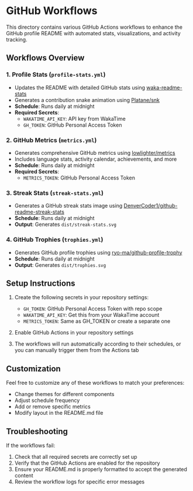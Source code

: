 # GitHub Workflows

This directory contains various GitHub Actions workflows to enhance the GitHub profile README with automated stats, visualizations, and activity tracking.

## Workflows Overview

### 1. Profile Stats (`profile-stats.yml`)
- Updates the README with detailed GitHub stats using [waka-readme-stats](https://github.com/anmol098/waka-readme-stats)
- Generates a contribution snake animation using [Platane/snk](https://github.com/Platane/snk)
- **Schedule**: Runs daily at midnight
- **Required Secrets**:
  - `WAKATIME_API_KEY`: API key from WakaTime
  - `GH_TOKEN`: GitHub Personal Access Token

### 2. GitHub Metrics (`metrics.yml`)
- Generates comprehensive GitHub metrics using [lowlighter/metrics](https://github.com/lowlighter/metrics)
- Includes language stats, activity calendar, achievements, and more
- **Schedule**: Runs daily at midnight
- **Required Secrets**:
  - `METRICS_TOKEN`: GitHub Personal Access Token

### 3. Streak Stats (`streak-stats.yml`)
- Generates a GitHub streak stats image using [DenverCoder1/github-readme-streak-stats](https://github.com/DenverCoder1/github-readme-streak-stats)
- **Schedule**: Runs daily at midnight
- **Output**: Generates `dist/streak-stats.svg`

### 4. GitHub Trophies (`trophies.yml`)
- Generates GitHub profile trophies using [ryo-ma/github-profile-trophy](https://github.com/ryo-ma/github-profile-trophy)
- **Schedule**: Runs daily at midnight
- **Output**: Generates `dist/trophies.svg`

## Setup Instructions

1. Create the following secrets in your repository settings:
   - `GH_TOKEN`: GitHub Personal Access Token with repo scope
   - `WAKATIME_API_KEY`: Get this from your WakaTime account
   - `METRICS_TOKEN`: Same as GH_TOKEN or create a separate one

2. Enable GitHub Actions in your repository settings

3. The workflows will run automatically according to their schedules, or you can manually trigger them from the Actions tab

## Customization

Feel free to customize any of these workflows to match your preferences:

- Change themes for different components
- Adjust schedule frequency
- Add or remove specific metrics
- Modify layout in the README.md file

## Troubleshooting

If the workflows fail:
1. Check that all required secrets are correctly set up
2. Verify that the GitHub Actions are enabled for the repository
3. Ensure your README.md is properly formatted to accept the generated content
4. Review the workflow logs for specific error messages